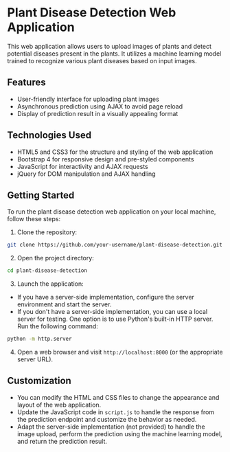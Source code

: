 
# Plant Disease Detection Web Application

This web application allows users to upload images of plants and detect potential diseases present in the plants. It utilizes a machine learning model trained to recognize various plant diseases based on input images.

## Features

- User-friendly interface for uploading plant images
- Asynchronous prediction using AJAX to avoid page reload
- Display of prediction result in a visually appealing format

## Technologies Used

- HTML5 and CSS3 for the structure and styling of the web application
- Bootstrap 4 for responsive design and pre-styled components
- JavaScript for interactivity and AJAX requests
- jQuery for DOM manipulation and AJAX handling

## Getting Started

To run the plant disease detection web application on your local machine, follow these steps:

1. Clone the repository:

```bash
git clone https://github.com/your-username/plant-disease-detection.git
```

2. Open the project directory:

```bash
cd plant-disease-detection
```

3. Launch the application:

- If you have a server-side implementation, configure the server environment and start the server.
- If you don't have a server-side implementation, you can use a local server for testing. One option is to use Python's built-in HTTP server. Run the following command:

```bash
python -m http.server
```

4. Open a web browser and visit `http://localhost:8000` (or the appropriate server URL).

## Customization

- You can modify the HTML and CSS files to change the appearance and layout of the web application.
- Update the JavaScript code in `script.js` to handle the response from the prediction endpoint and customize the behavior as needed.
- Adapt the server-side implementation (not provided) to handle the image upload, perform the prediction using the machine learning model, and return the prediction result.





